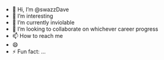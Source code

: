 - 👋 Hi, I’m @swazzDave
- 👀 I’m interesting
- 🌱 I’m currently inviolable 
- 💞️ I’m looking to collaborate on whichever career progress
- 📫 How to reach me 
- 😄 
- ⚡ Fun fact: ...

<!---
donwuzu/donwuzu is a ✨ special ✨ repository because its `README.md` (this file) appears on your GitHub profile.
You can click the Preview link to take a look at your changes.
--->
